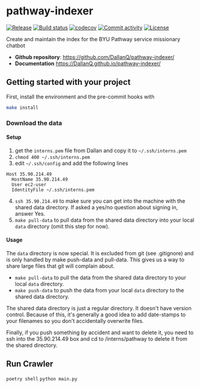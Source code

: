 # pathway-indexer

[![Release](https://img.shields.io/github/v/release/DallanQ/pathway-indexer)](https://img.shields.io/github/v/release/DallanQ/pathway-indexer)
[![Build status](https://img.shields.io/github/actions/workflow/status/DallanQ/pathway-indexer/main.yml?branch=main)](https://github.com/DallanQ/pathway-indexer/actions/workflows/main.yml?query=branch%3Amain)
[![codecov](https://codecov.io/gh/DallanQ/pathway-indexer/branch/main/graph/badge.svg)](https://codecov.io/gh/DallanQ/pathway-indexer)
[![Commit activity](https://img.shields.io/github/commit-activity/m/DallanQ/pathway-indexer)](https://img.shields.io/github/commit-activity/m/DallanQ/pathway-indexer)
[![License](https://img.shields.io/github/license/DallanQ/pathway-indexer)](https://img.shields.io/github/license/DallanQ/pathway-indexer)

Create and maintain the index for the BYU Pathway service missionary chatbot

- **Github repository**: <https://github.com/DallanQ/pathway-indexer/>
- **Documentation** <https://DallanQ.github.io/pathway-indexer/>

## Getting started with your project

First, install the environment and the pre-commit hooks with

```bash
make install
```

### Download the data

#### Setup

1. get the `interns.pem` file from Dallan and copy it to `~/.ssh/interns.pem`
2. `chmod 400 ~/.ssh/interns.pem`
3. edit `~/.ssh/config` and add the following lines
```
Host 35.90.214.49
  HostName 35.90.214.49
  User ec2-user
  IdentityFile ~/.ssh/interns.pem
```
4. `ssh 35.90.214.49` to make sure you can get into the machine with the shared data directory. If asked a yes/no question about signing in, answer Yes.
5. `make pull-data` to pull data from the shared data directory into your local `data` directory (omit this step for now).

#### Usage

The `data` directory is now special. 
It is excluded from git (see .gitignore) and is only handled by make push-data and pull-data. 
This gives us a way to share large files that git will complain about.

- `make pull-data` to pull the data from the shared data directory to your local `data` directory.
- `make push-data` to push the data from your local `data` directory to the shared data directory.

The shared data directory is just a regular directory.
It doesn't have version control. 
Because of this, it's generally a good idea to add date-stamps to your filenames so you don't accidentally overwrite files. 

Finally, if you push something by accident and want to delete it, you need to ssh into the 35.90.214.49 box and cd to /interns/pathway to delete it from the shared directory.

## Run Crawler

`poetry shell`
`python main.py`

